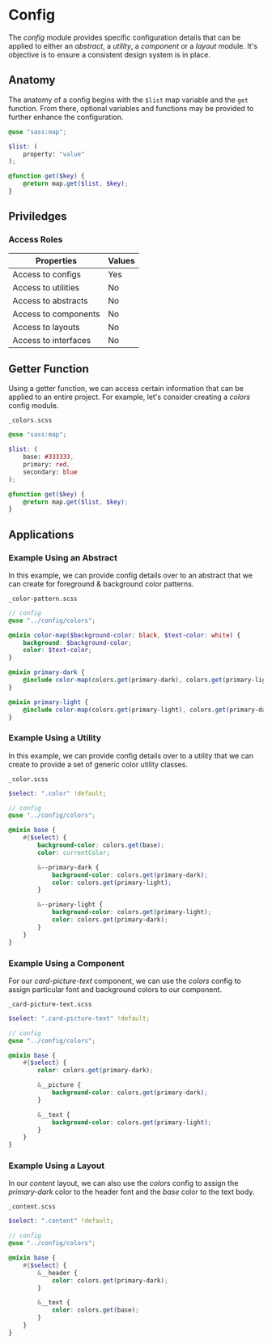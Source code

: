 # Config

The *config* module provides specific configuration details that can be applied to either an *abstract*, a *utility*, a *component* or a *layout* module. It's objective is to ensure a consistent design system is in place.

## Anatomy

The anatomy of a config begins with the `$list` map variable and the `get` function. From there, optional variables and functions may be provided to further enhance the configuration.

```scss
@use "sass:map";

$list: (
    property: "value"
);

@function get($key) {
    @return map.get($list, $key);
}
```

## Priviledges

### Access Roles

| Properties | Values |
| ----------- | ----------- |
| Access to configs | Yes |
| Access to utilities | No |
| Access to abstracts | No |
| Access to components | No |
| Access to layouts | No |
| Access to interfaces | No |

## Getter Function

Using a getter function, we can access certain information that can be applied to an entire project. For example, let's consider creating a *colors* config module.

`_colors.scss`
```scss
@use "sass:map";

$list: (
    base: #333333,
    primary: red,
    secondary: blue
);

@function get($key) {
    @return map.get($list, $key);
}
```

## Applications

### Example Using an Abstract

In this example, we can provide config details over to an abstract that we can create for foreground & background color patterns.

`_color-pattern.scss`
```scss
// config
@use "../config/colors";

@mixin color-map($background-color: black, $text-color: white) {
    background: $background-color;
    color: $text-color;
}

@mixin primary-dark {
    @include color-map(colors.get(primary-dark), colors.get(primary-light));
}

@mixin primary-light {
    @include color-map(colors.get(primary-light), colors.get(primary-dark));
}
```

### Example Using a Utility

In this example, we can provide config details over to a utility that we can create to provide a set of generic color utility classes.

`_color.scss`
```scss
$select: ".color" !default;

// config
@use "../config/colors";

@mixin base {
    #{$select} {
        background-color: colors.get(base);
        color: currentColor;

        &--primary-dark {
            background-color: colors.get(primary-dark);
            color: colors.get(primary-light);
        }

        &--primary-light {
            background-color: colors.get(primary-light);
            color: colors.get(primary-dark);
        }
    }
}
```

### Example Using a Component

For our *card-picture-text* component, we can use the *colors* config to assign particular font and background colors to our component.

`_card-picture-text.scss`
```scss
$select: ".card-picture-text" !default;

// config
@use "../config/colors";

@mixin base {
    #{$select} {
        color: colors.get(primary-dark);

        &__picture {
            background-color: colors.get(primary-dark);
        }

        &__text {
            background-color: colors.get(primary-light);
        }
    }
}
```

### Example Using a Layout

In our *content* layout, we can also use the *colors* config to assign the *primary-dark* color to the header font and the *base* color to the text body.

`_content.scss`
```scss
$select: ".content" !default;

// config
@use "../config/colors";

@mixin base {
    #{$select} {
        &__header {
            color: colors.get(primary-dark);
        }

        &__text {
            color: colors.get(base);
        }
    }
}
```

